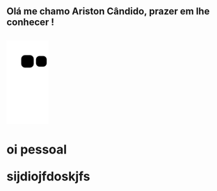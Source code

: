 ## Olá me chamo Ariston Cândido, prazer em lhe conhecer !

</div>
  
  ##
 
<div> 

 
  ![Snake animation](https://github.com/rafaballerini/rafaballerini/blob/output/github-contribution-grid-snake.svg)
 
</div>

<h1> oi pessoal
  
  sijdiojfdoskjfs
  
  <h1/>
